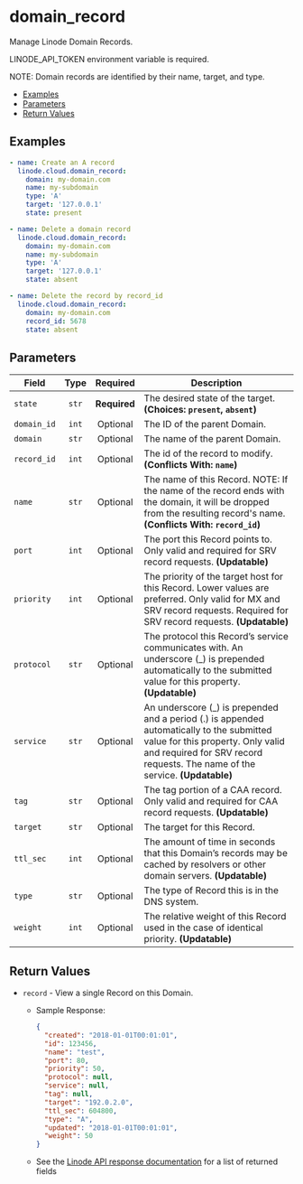 # domain_record

Manage Linode Domain Records.

LINODE_API_TOKEN environment variable is required.

NOTE: Domain records are identified by their name, target, and type.

- [Examples](#examples)
- [Parameters](#parameters)
- [Return Values](#return-values)

## Examples

```yaml
- name: Create an A record
  linode.cloud.domain_record:
    domain: my-domain.com
    name: my-subdomain
    type: 'A'
    target: '127.0.0.1'
    state: present
```

```yaml
- name: Delete a domain record
  linode.cloud.domain_record:
    domain: my-domain.com
    name: my-subdomain
    type: 'A'
    target: '127.0.0.1'
    state: absent
```

```yaml
- name: Delete the record by record_id
  linode.cloud.domain_record:            
    domain: my-domain.com
    record_id: 5678
    state: absent
```


## Parameters

| Field     | Type | Required | Description                                                                  |
|-----------|------|----------|------------------------------------------------------------------------------|
| `state` | <center>`str`</center> | <center>**Required**</center> | The desired state of the target.  **(Choices: `present`, `absent`)** |
| `domain_id` | <center>`int`</center> | <center>Optional</center> | The ID of the parent Domain.   |
| `domain` | <center>`str`</center> | <center>Optional</center> | The name of the parent Domain.   |
| `record_id` | <center>`int`</center> | <center>Optional</center> | The id of the record to modify.  **(Conflicts With: `name`)** |
| `name` | <center>`str`</center> | <center>Optional</center> | The name of this Record. NOTE: If the name of the record ends with the domain, it will be dropped from the resulting record's name.  **(Conflicts With: `record_id`)** |
| `port` | <center>`int`</center> | <center>Optional</center> | The port this Record points to. Only valid and required for SRV record requests.  **(Updatable)** |
| `priority` | <center>`int`</center> | <center>Optional</center> | The priority of the target host for this Record. Lower values are preferred. Only valid for MX and SRV record requests. Required for SRV record requests.  **(Updatable)** |
| `protocol` | <center>`str`</center> | <center>Optional</center> | The protocol this Record’s service communicates with. An underscore (_) is prepended automatically to the submitted value for this property.  **(Updatable)** |
| `service` | <center>`str`</center> | <center>Optional</center> | An underscore (_) is prepended and a period (.) is appended automatically to the submitted value for this property. Only valid and required for SRV record requests. The name of the service.  **(Updatable)** |
| `tag` | <center>`str`</center> | <center>Optional</center> | The tag portion of a CAA record. Only valid and required for CAA record requests.  **(Updatable)** |
| `target` | <center>`str`</center> | <center>Optional</center> | The target for this Record.   |
| `ttl_sec` | <center>`int`</center> | <center>Optional</center> | The amount of time in seconds that this Domain’s records may be cached by resolvers or other domain servers.  **(Updatable)** |
| `type` | <center>`str`</center> | <center>Optional</center> | The type of Record this is in the DNS system.   |
| `weight` | <center>`int`</center> | <center>Optional</center> | The relative weight of this Record used in the case of identical priority.  **(Updatable)** |

## Return Values

- `record` - View a single Record on this Domain.

    - Sample Response:
        ```json
        {
          "created": "2018-01-01T00:01:01",
          "id": 123456,
          "name": "test",
          "port": 80,
          "priority": 50,
          "protocol": null,
          "service": null,
          "tag": null,
          "target": "192.0.2.0",
          "ttl_sec": 604800,
          "type": "A",
          "updated": "2018-01-01T00:01:01",
          "weight": 50
        }
        ```
    - See the [Linode API response documentation](https://www.linode.com/docs/api/domains/#domain-record-view) for a list of returned fields


